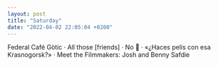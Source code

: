 ```yaml
---
layout: post
title: "Saturday"
date: "2022-04-02 22:05:04 +0200"
---
```


Federal Café Gòtic · All those [friends] · No 💩 · «¿Haces pelis con esa Krasnogorsk?» · Meet the Filmmakers: Josh and Benny Safdie
